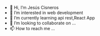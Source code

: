 - 👋 Hi, I’m Jesús Cisneros
- 👀 I’m interested in web development
- 🌱 I’m currently learning api rest,React App
- 💞️ I’m looking to collaborate on ...
- 📫 How to reach me ...

<!---
jackDestripador/jackDestripador is a ✨ special ✨ repository because its `README.md` (this file) appears on your GitHub profile.
You can click the Preview link to take a look at your changes.
--->
